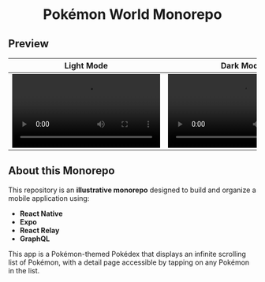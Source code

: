 <div align="center">
  <h1>Pokémon World Monorepo</h1>
</div>

## Preview

| Light Mode                                        | Dark Mode                                        |
| ------------------------------------------------- | ------------------------------------------------ |
| <video src="./docs/previews/preview-light.mov" /> | <video src="./docs/previews/preview-dark.mov" /> |

## About this Monorepo

This repository is an **illustrative monorepo** designed to build and organize a mobile application using:

- **React Native**
- **Expo**
- **React Relay**
- **GraphQL**

This app is a Pokémon-themed Pokédex that displays an infinite scrolling list of Pokémon, with a detail page accessible by tapping on any Pokémon in the list.
